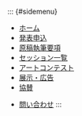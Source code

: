 ::: {#sidemenu}

- [ホーム](index.html)
- [発表申込](submission.html)
- [原稿執筆要項](authoring.html)
- [セッション一覧](sessions.html)
- [アートコンテスト](art_contest.html)
- [展示・広告](exhibition.html)
- [協賛](support.html)
<!--
- [参加登録など](registration.html)
- [プログラム](program.html)
- [講演時間](presen_style.html)
- [学生プレゼン](award.html)
- [アクセス・会場案内](access.html)
- [宿泊案内](hotel.html)
- [実行委員](committee.html)
-->
- [問い合わせ](index.html#contact)
:::
